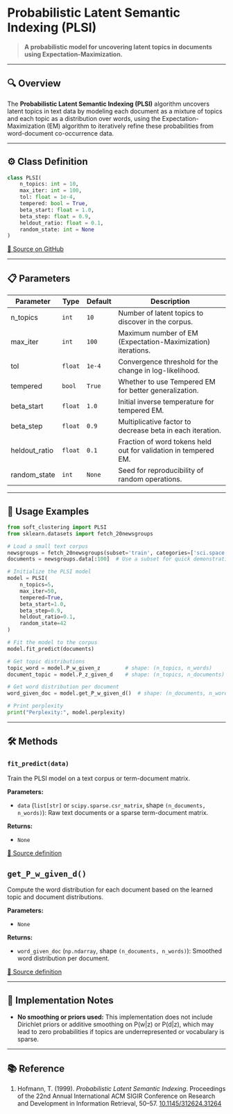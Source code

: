 #  Probabilistic Latent Semantic Indexing (PLSI)

> **A probabilistic model for uncovering latent topics in documents using Expectation-Maximization.**

---

## 🔍 Overview

The **Probabilistic Latent Semantic Indexing (PLSI)** algorithm uncovers latent topics in text data by modeling each document as a mixture of topics and each topic as a distribution over words, using the Expectation-Maximization (EM) algorithm to iteratively refine these probabilities from word-document co-occurrence data.

---

## ⚙️ Class Definition

```python
class PLSI(
    n_topics: int = 10,
    max_iter: int = 100,
    tol: float = 1e-4,
    tempered: bool = True,
    beta_start: float = 1.0,
    beta_step: float = 0.9,
    heldout_ratio: float = 0.1,
    random_state: int = None
)
```

[🔗 Source on GitHub](https://github.com/soft-clustering/soft-clustering/blob/main/soft_clustering/_plsi.py#L8)

---

## 📋 Parameters

| Parameter      | Type    | Default | Description                                                     |
|----------------|---------|---------|-----------------------------------------------------------------|
| n\_topics      | `int`   | `10`    | Number of latent topics to discover in the corpus.              |
| max\_iter      | `int`   | `100`   | Maximum number of EM (Expectation-Maximization) iterations.     |
| tol            | `float` | `1e-4`  | Convergence threshold for the change in log-likelihood.         |
| tempered       | `bool`  | `True`  | Whether to use Tempered EM for better generalization.           |
| beta\_start    | `float` | `1.0`   | Initial inverse temperature for tempered EM.                    |
| beta\_step     | `float` | `0.9`   | Multiplicative factor to decrease beta in each iteration.       |
| heldout\_ratio | `float` | `0.1`   | Fraction of word tokens held out for validation in tempered EM. |
| random\_state  | `int`   | `None`  | Seed for reproducibility of random operations.                  |

---

## 🚀 Usage Examples

```python
from soft_clustering import PLSI
from sklearn.datasets import fetch_20newsgroups

# Load a small text corpus
newsgroups = fetch_20newsgroups(subset='train', categories=['sci.space', 'rec.sport.baseball'])
documents = newsgroups.data[:100]  # Use a subset for quick demonstration

# Initialize the PLSI model
model = PLSI(
    n_topics=5,
    max_iter=50,
    tempered=True,
    beta_start=1.0,
    beta_step=0.9,
    heldout_ratio=0.1,
    random_state=42
)

# Fit the model to the corpus
model.fit_predict(documents)

# Get topic distributions
topic_word = model.P_w_given_z        # shape: (n_topics, n_words)
document_topic = model.P_z_given_d    # shape: (n_topics, n_documents)

# Get word distribution per document
word_given_doc = model.get_P_w_given_d()  # shape: (n_documents, n_words)

# Print perplexity
print("Perplexity:", model.perplexity)
```

---

## 🛠️ Methods

### `fit_predict(data)`

Train the PLSI model on a text corpus or term-document matrix.

**Parameters:**

* `data` (`list[str]` or `scipy.sparse.csr_matrix`, shape `(n_documents, n_words)`): Raw text documents or a sparse term-document matrix.


**Returns:**

* `None`

[🔗 Source definition](https://github.com/soft-clustering/soft-clustering/blob/main/soft_clustering/_plsi.py#L181)

## `get_P_w_given_d()`

Compute the word distribution for each document  based on the learned topic and document distributions.

**Parameters:**

* `None`

**Returns:**

* `word_given_doc` (`np.ndarray`, shape `(n_documents, n_words)`): Smoothed word distribution per document.

[🔗 Source definition](https://github.com/soft-clustering/soft-clustering/blob/main/soft_clustering/_plsi.py#L252)

---

## 📝 Implementation Notes

* **No smoothing or priors used:** This implementation does not include Dirichlet priors or additive smoothing on P(w|z) or P(d|z), which may lead to zero probabilities if topics are underrepresented or vocabulary is sparse.

---

## 📚 Reference

1. Hofmann, T. (1999). *Probabilistic Latent Semantic Indexing*. Proceedings of the 22nd Annual International ACM SIGIR Conference on Research and Development in Information Retrieval, 50–57. [10.1145/312624.31264](https://doi.org/10.1145/312624.312649)
